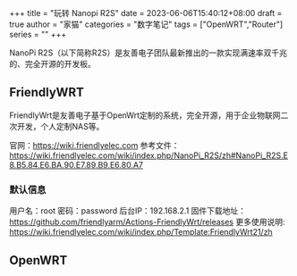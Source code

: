 +++
title = "玩转 Nanopi R2S"
date = 2023-06-06T15:40:12+08:00
draft = true
author = "家猫"
categories = "数字笔记"
tags = ["OpenWRT","Router"]
series = ""
+++

NanoPi R2S（以下简称R2S）是友善电子团队最新推出的一款实现满速率双千兆的、完全开源的开发板。

<!--more-->

## FriendlyWRT

FriendlyWrt是友善电子基于OpenWrt定制的系统，完全开源，用于企业物联网二次开发，个人定制NAS等。

官网：https://wiki.friendlyelec.com
参考文件：https://wiki.friendlyelec.com/wiki/index.php/NanoPi_R2S/zh#NanoPi_R2S.E8.B5.84.E6.BA.90.E7.89.B9.E6.80.A7

### 默认信息

用户名：root
密码：password
后台IP：192.168.2.1
固件下载地址：https://github.com/friendlyarm/Actions-FriendlyWrt/releases
更多使用说明: https://wiki.friendlyelec.com/wiki/index.php/Template:FriendlyWrt21/zh

## OpenWRT